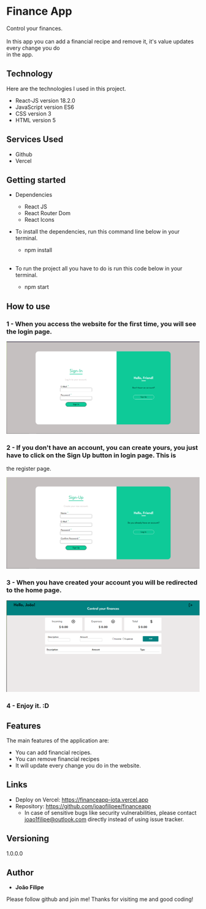 

# Finance App
Control your finances. 
<br /> <br />
In this app you can add a financial recipe and remove it, it's value updates every change you do <br />
in the app.


## Technology 

Here are the technologies I used in this project.

* React-JS version  18.2.0
* JavaScript version ES6
* CSS version 3
* HTML version 5

## Services Used

* Github
* Vercel

## Getting started

* Dependencies
  - React JS
  - React Router Dom
  - React Icons

* To install the dependencies, run this command line below in your terminal.
  - npm install
  <br />
* To run the project all you have to do is run this code below in your terminal.
  - npm start

## How to use

### 1 - When you access the website for the first time, you will see the login page.

![Login Page](https://github.com/joaofilipee/financeapp/blob/main/public/readme/signIn.png)

### 2 - If you don't have an account, you can create yours, you just have to click on the Sign Up button in login page. This is <br />
the register page.

![Register Page](https://github.com/joaofilipee/financeapp/blob/main/public/readme/signUp.png)

### 3 - When you have created your account you will be redirected to the home page.

![Home Page](https://github.com/joaofilipee/financeapp/blob/main/public/readme/home.png)
### 4 - Enjoy it. :D

## Features

The main features of the application are:
 - You can add financial recipes.
 - You can remove financial recipes
 - It will update every change you do in the website.

## Links
  - Deploy on Vercel: https://financeapp-iota.vercel.app
  - Repository: https://github.com/joaofilipee/financeapp
    - In case of sensitive bugs like security vulnerabilities, please contact
      joao1filipe@outlook.com directly instead of using issue tracker.

  ## Versioning

  1.0.0.0


  ## Author

  * **João Filipe** 

  Please follow github and join me!
  Thanks for visiting me and good coding!
